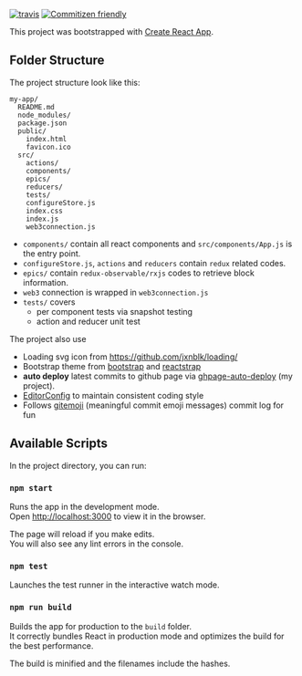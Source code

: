 [![travis](https://travis-ci.org/gasolin/transmonitor.svg?branch=master)](https://travis-ci.org/gasolin/transmonitor) [![Commitizen friendly](https://img.shields.io/badge/commitizen-friendly-brightgreen.svg)](http://commitizen.github.io/cz-cli/)

This project was bootstrapped with [Create React App](https://github.com/facebookincubator/create-react-app).

## Folder Structure

The project structure look like this:

```
my-app/
  README.md
  node_modules/
  package.json
  public/
    index.html
    favicon.ico
  src/
    actions/
    components/
    epics/
    reducers/
    tests/
    configureStore.js
    index.css
    index.js
    web3connection.js
```

* `components/` contain all react components and `src/components/App.js` is the entry point.
* `configureStore.js`, `actions` and `reducers` contain `redux` related codes.
* `epics/` contain `redux-observable/rxjs` codes to retrieve block information.
* `web3` connection is wrapped in `web3connection.js`
* `tests/` covers
  - per component tests via snapshot testing
  - action and reducer unit test

The project also use

* Loading svg icon from https://github.com/jxnblk/loading/
* Bootstrap theme from [bootstrap](http://getbootstrap.com) and [reactstrap](https://reactstrap.github.io)
* **auto deploy** latest commits to github page via [ghpage-auto-deploy](https://github.com/gasolin/ghpage-auto-deploy) (my project).
* [EditorConfig](http://editorconfig.org/) to maintain consistent coding style
* Follows [gitemoji](https://gitmoji.carloscuesta.me/) (meaningful commit emoji messages) commit log  for fun

## Available Scripts

In the project directory, you can run:

### `npm start`

Runs the app in the development mode.<br>
Open [http://localhost:3000](http://localhost:3000) to view it in the browser.

The page will reload if you make edits.<br>
You will also see any lint errors in the console.

### `npm test`

Launches the test runner in the interactive watch mode.<br>

### `npm run build`

Builds the app for production to the `build` folder.<br>
It correctly bundles React in production mode and optimizes the build for the best performance.

The build is minified and the filenames include the hashes.<br>
